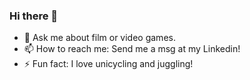 ### Hi there 👋

<!--
**SusanEmberton/SusanEmberton** is a ✨ _special_ ✨ repository because its `README.md` (this file) appears on your GitHub profile.

Here are some ideas to get you started:
-->
- 💬 Ask me about film or video games.
- 📫 How to reach me: Send me a msg at my Linkedin!
- ⚡ Fun fact: I love unicycling and juggling!

